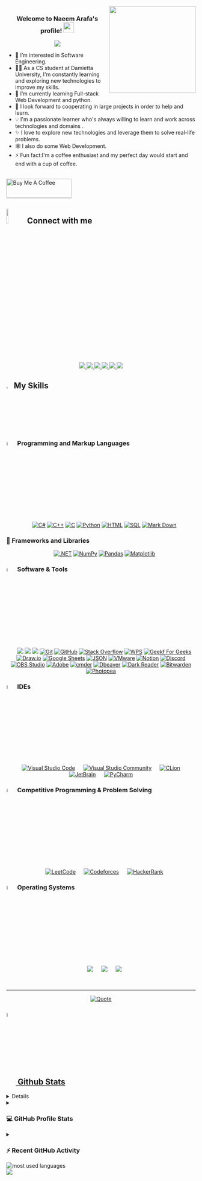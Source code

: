 <img align='right' src="https://media.giphy.com/media/M9gbBd9nbDrOTu1Mqx/giphy.gif" width="230">

<h3 align="center">
  Welcome to Naeem Arafa's profile!
  <img src="https://media.giphy.com/media/hvRJCLFzcasrR4ia7z/giphy.gif" width="28">
</h3>

<!-- Typing SVG by DenverCoder1 - https://github.com/DenverCoder1/readme-typing-svg -->
<p align="center">
  <a href="https://github.com/DenverCoder1/readme-typing-svg"><img src="https://readme-typing-svg.herokuapp.com/?lines=Full-stack%20web%20developer;Always%20learning%20new%20things&font=Fira%20Code&center=true&width=440&height=45&color=f75c7e&vCenter=true&size=22"></a>
</p> 

- 👀 I’m interested in Software Engineering.
- 👨‍💻 As a CS student at Damietta University, I'm constantly learning and exploring new technologies to improve my skills.
- 🌱 I’m currently learning Full-stack Web Development and python.
- 💞️ I look forward to cooperating in large projects in order to help and learn.
- 💡 I'm a passionate learner who's always willing to learn and work across technologies and domains .
- ✨ I love to explore new technologies and leverage them to solve real-life problems.
- 🕸️ I also do some Web Development.
- ⚡ Fun fact:I'm a coffee enthusiast and my perfect day would start and end with a cup of coffee.
  </br></br>

<a href="https://buymeacoffee.com/naeemarafam" target="_blank"><img src="https://cdn.buymeacoffee.com/buttons/v2/lato-orange.png" alt="Buy Me A Coffee" style="height: 50px !important;width: 174px !important;box-shadow: 0px 3px 2px 0px rgba(190, 190, 190, 0.5) !important;-webkit-box-shadow: 0px 3px 2px 0px rgba(190, 190, 190, 0.5) !important;" ></a>

## <img src="https://github.com/7oSkaaa/7oSkaaa/blob/main/Images/Connect-with-me.gif?raw=true" width="10%"> Connect with me
</p>
<p align="center">  
<a href="mailto:naeemarafa56@gmail.com">
 <img  src="https://readme-components.vercel.app/api?component=logo&fill=black&logo=gmail&animation=spin&svgfill=15d8fe">  
 </a>
   <a href="https://github.com/Naeem-Arafa">
<img  src="https://readme-components.vercel.app/api?component=logo&fill=black&logo=github&svgfill=2d79c7">
</a>
  <a href="https://www.linkedin.com/in/naeem-arafa-b1b495296">
<img  src="https://readme-components.vercel.app/api?component=logo&fill=black&logo=linkedin&svgfill=8ed5fa">
</a>
 <a href="https://t.me/Vector_9x">
 <img  src="https://readme-components.vercel.app/api?component=logo&fill=black&logo=Telegram&svgfill=659b60">
</a>
<a href="https://wa.me/0201063084680">
<img  src="https://readme-components.vercel.app/api?component=logo&fill=black&logo=whatsapp&svgfill=df5c43">  
</a>
<a href="https://www.facebook.com/naeemarafa">
<img  src="https://readme-components.vercel.app/api?component=logo&fill=black&logo=facebook&svgfill=cd6799">
</a>
	
## <img src="https://media2.giphy.com/media/QssGEmpkyEOhBCb7e1/giphy.gif?cid=ecf05e47a0n3gi1bfqntqmob8g9aid1oyj2wr3ds3mg700bl&rid=giphy.gif" width ="3%"> My Skills

### <img src = "https://github.com/7oSkaaa/7oSkaaa/blob/main/Images/Programming_Languages.gif?raw=true" width=5%> Programming and Markup Languages
<p align="center"> 
  &emsp; 
   <a href="https://www.w3schools.com/cs/" target="_blank"><img alt="C#" src="https://custom-icon-badges.demolab.com/badge/C%23-68217A.svg?logo=cs2&logoColor=white"></a> 
   <a href="https://www.w3schools.com/cpp/" target="_blank"><img alt="C++" src="https://custom-icon-badges.demolab.com/badge/C++-9C033A.svg?logo=cpp2&logoColor=white"></a> 
   <a href="https://www.w3schools.com/c/" target="_blank"><img alt="C" src="https://custom-icon-badges.demolab.com/badge/C-03599C.svg?logo=c-in-hexagon&logoColor=white"></a> 
   <a href="https://www.python.org" target="_blank"><img alt="Python" src="https://img.shields.io/badge/Python%20-%2314354C.svg?style=plastic&logo=python&logoColor=white"></a>
   <a href="https://www.w3schools.com/html/" target="_blank"><img alt="HTML" src="https://img.shields.io/badge/HTML%20-%23F05033.svg?style=plastic&logo=html&logoColor=white"></a>
   <a href="https://www.w3schools.com/sql/" target="_blank"><img alt="SQL" src="https://custom-icon-badges.demolab.com/badge/SQL-025E8C.svg?logo=database&logoColor=white"></a>
   <a href="https://www.markdownguide.org/" target="_blank"><img alt="Mark Down" src="https://img.shields.io/badge/Markdown-000000?style=plastic&logo=markdown&logoColor=white"></a>
</p>

### 🧰 Frameworks and Libraries
<p align="center"> 
  &emsp; 
   <a href="https://dotnet.microsoft.com/" target="_blank"><img alt=".NET" src="https://img.shields.io/badge/.NET-000000?style=plastic&logo=markdown&logoColor=white&logo=.NET" /></a>
   <a href="#"><img alt="NumPy" src="https://img.shields.io/badge/Numpy-013243.svg?logo=numpy&logoColor=white"></a>
   <a href="#"><img alt="Pandas" src="https://img.shields.io/badge/Pandas-150458.svg?logo=pandas&logoColor=white"></a>
   <a href="#"><img alt="Matplotlib" src="https://img.shields.io/badge/matplotlib-025E8C.svg?logo=matplotlib&logoColor=white"></a>
</p>

 ### <img src = "https://github.com/7oSkaaa/7oSkaaa/blob/main/Images/Software_Tools.gif?raw=true" width=5%>  Software & Tools
<p align="center">
   &emsp;
    <a href="#"><img src="https://img.shields.io/badge/MS%20SQL%20Server-%150458.svg?&style=plastic&logo=microsoftsqlserver&logoColor=white"/></a>
    <a href="#"><img src="https://img.shields.io/badge/MySQL-00f.svg?logo=mysql&logoColor=white""/></a>
    <a href="#"><img src="https://img.shields.io/badge/SQLite-%234479A1.svg?&style=plastic&logo=database&logoColor=white"/></a>
    <a href="#"><img alt="Git" src="https://img.shields.io/badge/Git%20-%23F05033.svg?style=plastic&logo=git&logoColor=white"></a>
    <a href="#"><img alt="GitHub" src="https://img.shields.io/badge/github-%23181717.svg?style=plastic&logo=github&logoColor=white"></a>
    <a href="#"><img alt="Stack Overflow" src="https://img.shields.io/badge/-Stack%20Overflow-FE7A16?style=plastic&logo=stack-overflow&logoColor=white"></a>
    <a href="#"><img alt="WPS" src="https://img.shields.io/badge/WPS-FF0000.svg?logo=WPS&logoColor=white"></a>
    <a href="#"><img alt="Geekf For Geeks" src="https://img.shields.io/badge/geeksforgeeks-%230F9D58.svg?style=plastic&logo=geeksforgeeks&logoColor=white"></a>
    <a href="#"><img alt="Draw.io" src="https://img.shields.io/badge/Draw.io-000000?style=plastic&logo=markdown&logoColor=white"></a>
    <a href="#"><img alt="Google Sheets" src="https://img.shields.io/badge/Google%20Sheets%20-%2334A853.svg?style=plastic&logo=google%20sheets&logoColor=white"></a>
    <a href="#"><img alt="JSON" img src="https://img.shields.io/badge/json-%23000000.svg?style=plastic&logo=json&logoColor=white"></a>
    <a href="#"><img alt="VMware" img src="https://img.shields.io/badge/VMware-%23000000.svg?style=plastic&logo=vmware&logoColor=white"></a>
    <a href="#"><img alt="Notion" src="https://img.shields.io/badge/Notion-010101.svg?logo=notion&logoColor=white"></a>
    <a href="#"><img alt="Discord" src="https://img.shields.io/badge/-Discord-5865F2.svg?logo=discord&logoColor=white"></a>
    <a href="#"><img alt="OBS Studio" src="https://img.shields.io/badge/-OBS-302E31?logo=obs-studio&logoColor=white"></a>
    <a href="#"><img alt="Adobe" src="https://img.shields.io/badge/Adobe-FF0000.svg?logo=adobe&logoColor=white"></a>
    <a href="#"><img alt="cmder" src="https://img.shields.io/badge/cmder-150458.svg?logo=cmder&logoColor=white"></a>
    <a href="#"><img alt="Dbeaver" src="https://custom-icon-badges.demolab.com/badge/-Dbeaver-372923?logo=dbeaver-mono&logoColor=white"></a>
    <a href="#"><img alt="Dark Reader" src="https://img.shields.io/badge/-Dark%20Reader-141E24?logo=dark-reader&logoColor=white"></a>
    <a href="#"><img alt="Bitwarden" src="https://img.shields.io/badge/-Bitwarden-175DDC?logo=bitwarden&logoColor=white"></a>
    <a href="#"><img alt="Photopea" src="https://img.shields.io/badge/Photopea-18A497?logo=photopea&logoColor=white"></a> 	
</p>

 ### <img src = "https://github.com/7oSkaaa/7oSkaaa/blob/main/Images/IDEs.gif?raw=true" width=5%> IDEs
 
<p align="center">
  &emsp;
    <a href="#"><img alt="Visual Studio Code" src="https://img.shields.io/badge/Visual%20Studio%20Code-5865F2.svg?style=plastic&logo=visual-studio-code&logoColor=white"></a>
  &emsp;
    <a href="#"><img alt="Visual Studio Community" src="https://img.shields.io/badge/Visual%20Studio%20Community-0078d7.svg?style=plastic&logo=visual-studio-code&logoColor=white" /></a>
  &emsp;
    <a href="#"><img alt="CLion" src="https://img.shields.io/badge/CLion-%150458.svg?style=plastic&logo=clion&logoColor=white" /></a>
  &emsp;
    <a href="#"><img alt="JetBrain" src="https://img.shields.io/badge/jetbrains-%23000000.svg?style=plastic&logo=jetbrains&logoColor=white" /></a>
  &emsp;
    <a href="#"><img alt="PyCharm" src="https://img.shields.io/badge/PyCharm-E95420.svg?style=plastic&logo=pycharm&logoColor=white" /></a>
</p>

 ### <img src = "https://github.com/7oSkaaa/7oSkaaa/blob/main/Images/CP_PS.gif?raw=true" width=5%> Competitive Programming & Problem Solving
 
<p align="center">
  &emsp;
    <a href="#"><img alt = "LeetCode" src="https://img.shields.io/badge/LeetCode-%231F8ACB.svg?style=plastic&logo=leetcode&logoColor=white" /></a>	
  &emsp;
    <a href="#"><img alt = "Codeforces" src="https://img.shields.io/badge/codeforces%20-%231F8ACB.svg?style=plastic&logo=codeforces&logoColor=white" /></a>	
  &emsp;
    <a href="#"><img alt = "HackerRank" src="https://img.shields.io/badge/HackerRank-%231F8ACB.svg?style=plastic&logo=hackerrank&logoColor=white" /></a>	
</p>

 ### <img src = "https://github.com/7oSkaaa/7oSkaaa/blob/main/Images/OS.gif?raw=true" width=5%>  Operating Systems
 
<p align="center">
  &emsp;
    <a href="#"><img src="https://img.shields.io/badge/Windows-0078D6?style=plastic&logo=windows&logoColor=white"></a>
  &emsp;
    <a href="#"><img src="https://img.shields.io/badge/Linux-FCC624?style=plastic&logo=linux&logoColor=black"></a>
  &emsp;
    <a href="#"><img src="https://img.shields.io/badge/Ubuntu-E95420?style=plastic&logo=ubuntu&logoColor=white"></a>
</p>

<br> 

---

<p align = "center">
	<a href="https://github.com/piyushsuthar/github-readme-quotes"> <img alt = "Quote" src="https://quotes-github-readme.vercel.app/api?type=horizontal&theme=tokyonight&animation=grow_out_in&quoteCategory=programming">
</p>

## <img src="https://media1.giphy.com/media/v1.Y2lkPTc5MGI3NjExYzFhYzJkMmQ2MWQ3ZGY3MDhjZTE3MDI2Mzk3NzE1OWQyZTRlMmYwMCZjdD1z/iY8CRBdQXODJSCERIr/giphy.gif" width=5% valign="bottom"> Github Stats

<details><summary><h3> 🔥 Streak Stats</h3></summary>

----	

<p align="center">
    <a href="https://github.com/DenverCoder1/github-readme-streak-stats">
      <!-- Use https://streak-stats.demolab.com or self-host with your own Vercel app - visit https://git.io/streak-stats for instructions -->
      <img title="🔥 Get streak stats for your profile at git.io/streak-stats" alt="Naeem-Arafa's streak" src="https://github-readme-streak-stats-9m8ugfa77-denvercoder1.vercel.app/?user=Naeem-Arafa&theme=tokyonight_duo"/>
    </a>
  </p>
  
</details>
  
<details><summary><h3>💻 GitHub Profile Stats</h3></summary>

----

<a href="https://github.com/anuraghazra/github-readme-stats"><img alt="Naeem-Arafa's Github Stats" src="https://denvercoder1-github-readme-stats.vercel.app/api/?username=Naeem-Arafa&show_icons=true&include_all_commits=true&count_private=true&locale=en&theme=tokyonight&layout=compact" height="192px"/></a>
  <a href="https://github.com/anuraghazra/github-readme-stats"><img alt="Naeem-Arafa's Top Languages" src="https://denvercoder1-github-readme-stats.vercel.app/api/top-langs/?username=Naeem-Arafa&langs_count=10&show_icons=true&locale=en&theme=tokyonight" height="192px"/></a>
  <br/>

<b>Note:</b> Top languages is only a metric of the languages my public code consists of and doesn't reflect experience or skill level.
</p>
</details>
  
<details><summary><h3>⚡ Recent GitHub Activity</h3></summary>

----
	
<img src="https://github-readme-activity-graph.vercel.app/graph?username=Naeem-Arafa&bg_color=1a1b27&color=aa82d9&line=628edb&point=64bfaf&area=true&hide_border=true)(https://github.com/ashutosh00710/github-readme-activity-graph)">
 
</details>

<img align="left" src="https://denvercoder1-github-readme-stats.vercel.app/api/top-langs/?username=Naeem-Arafa&show_icons=true&locale=en&layout=compact&theme=radical" alt="most used languages" />
<br>
<a href="https://komarev.com/ghpvc/?username=Naeem-Arafa&style=for-the-badge">
    <img src="https://komarev.com/ghpvc/?username=Naeem-Arafa&style=for-the-badge">
</a>

